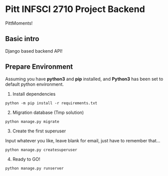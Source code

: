 Pitt INFSCI 2710 Project Backend
===

PittMoments!

## Basic intro

Django based backend API!

## Prepare Environment

Assuming you have **python3** and **pip** installed, and **Python3** has been set to default python environment.

1. Install dependencies

```python -m pip install -r requirements.txt```

2. Migration database (Tmp solution)

```python manage.py migrate```

3. Create the first superuser

Input whatever you like, leave blank for email, just have to remember that...

```python manage.py createsuperuser```

4. Ready to GO!

```python manage.py runserver```
